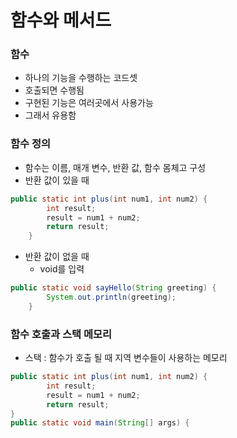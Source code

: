# 함수와 메서드

### 함수

- 하나의 기능을 수행하는 코드셋
- 호출되면 수행됨
- 구현된 기능은 여러곳에서 사용가능
- 그래서 유용함

### 함수 정의

- 함수는 이름, 매개 변수, 반환 값, 함수 몸체고 구성
- 반환 값이 있을 때

```java
public static int plus(int num1, int num2) {
		int result;
		result = num1 + num2;
		return result;
	}
```

- 반환 값이 없을 때
  - void를 입력

```java
public static void sayHello(String greeting) {
		System.out.println(greeting);
	}
```

### 함수 호출과 스택 메모리

- 스택 : 함수가 호출 될 때 지역 변수들이 사용하는 메모리

```java
public static int plus(int num1, int num2) {
		int result;
		result = num1 + num2;
		return result;
}
public static void main(String[] args) {
		int n1 = 10;
		int n2 = 20;
		
		int total = addNum(n1, n2);
		System.out.println(total);
		
		sayHello("안녕하세요");
		
		total = calcSum();
		System.out.println(total);
	}

}
```

- plus나 num1, num2는 매개변수
  - 또한 지역변수
- main에도 n1, n2와 같은 지역변수 존재
- 처음에 main에 있는 지역 변수들의 변수가 메모리 공간이 스택에 형성됨
- 그 다음에 add가 호출되면 add 함수가 메모리 공간이 스택에 형성되고 끝나면 사라짐

### 메서드

- 객체 기능을 구현하기 위해 클래스 내부에서 구현되는 함수를 말함

- 위에서 멤버 함수
- 이름은 객체를 사용하는 객체랑 알맞게 하는게 좋음

```java
public class Student {

			
		public int studentID;
		public String studentName;
		
		public void showStudentInfo() {
			System.out.println(studentID + studentName);
	}

		
	 public String getStrdentName() {
		 return studentName;
	 }
	 
	 public void setStudentName(String name) {
		 studentName = name;
	 }
}
```

- 필요한 변수들을 선언
- 학생의 이름을 얻기위한 함수 구현
- 학생의 이름을 설정하기 위한 함수 구현

```java
public class StudentTest {

	public static void main(String[] args) {

		
		Student studentOne = new Student();
		
		
	}

}
```

- 학생 클래스를 사용하기 위한 클래스
- studentOne는 Student의 인스턴스

```java
public class StudentTest {

	public static void main(String[] args) {

		
		Student studentOne = new Student();
		
		studentOne.studentID = 1234;
		studentOne.setStudentName("One");
		studentOne.address = "서울";
		
	}

}
```

- 이런식으로 인스턴스를 만들어서 속성을 정의